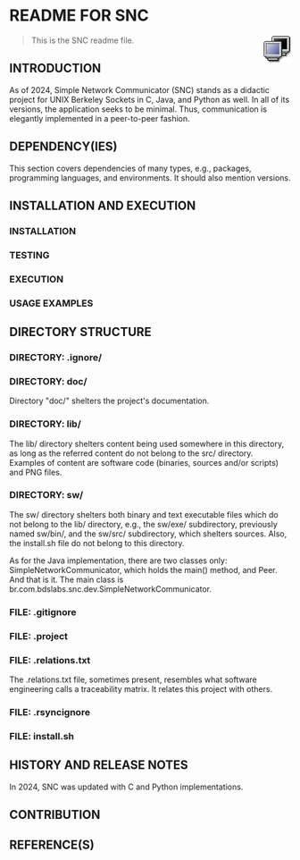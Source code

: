 <!--
----------------------------------------------------------------------
----------------------------------------------------------------------
----------------------------------------------------------------------
----------------------------------------------------------------------
----------------------------------------------------------------------
----  MARKDOWN FORMATTING README TEXT FILE
----
----  File name:     Readme.md.
----  Author:        Marcio Barbado, Jr.
----  Contact:       <marcio.barbado@bdslabs.com.br>.
----  Place:         São Paulo, Brasil.
----  Copyright (c): 2024.
----  License:       [LICENSE_NAME].
----
----  [LICENSE_SHORT_TEXT].
----------------------------------------------------------------------
----------------------------------------------------------------------
----------------------------------------------------------------------
----------------------------------------------------------------------
----------------------------------------------------------------------
-->

<!--
  --------------------------------------------------------------------
  --------------------------------------------------------------------
  --------------------------------------------------------------------
  --------------------------------------------------------------------
  --  STRUCTURE OF THIS FILE'S CONTENT
  --
  --  In the structure represented below, (CC) denotes a comment and
  --  code block, and (CO) denotes a comment-only block.
  --
  --  USAGE
  --    ABSTRACT
  --    INTRODUCTION
  --    DEPENDENCY(IES)
  --    INSTALLATION AND EXECUTION
  --    DIRECTORY STRUCTURE
  --    HISTORY AND RELEASE NOTES
  --    CONTRIBUTION
  --    REFERENCE(S)
  --------------------------------------------------------------------
  --------------------------------------------------------------------
  --------------------------------------------------------------------
  --------------------------------------------------------------------
-->

<!--
  --------------------------------------------------------------------
  --------------------------------------------------------------------
  --------------------------------------------------------------------
  --  USAGE
  --
  --  .
  --------------------------------------------------------------------
  --------------------------------------------------------------------
  --------------------------------------------------------------------
  -->

# README FOR SNC

<!--
----------------------------------------------------------------------
----------------------------------------------------------------------
----  ABSTRACT
----
----------------------------------------------------------------------
----------------------------------------------------------------------
-->
> This is the SNC readme file.
> <img src='./lib/gnome-netstatus-tx.png' align='right'>

<!--
  --------------------------------------------------------------------
  --------------------------------------------------------------------
  --  INTRODUCTION
  --
  --  Description.
  --------------------------------------------------------------------
  --------------------------------------------------------------------
  -->
## INTRODUCTION
As of 2024, Simple Network Communicator (SNC) stands as a didactic project for UNIX Berkeley Sockets in C, Java, and Python as well. In all of its versions, the application seeks to be minimal. Thus, communication is elegantly implemented in a peer-to-peer fashion.

<!--
  --------------------------------------------------------------------
  --------------------------------------------------------------------
  --  DEPENDENCY(IES)
  --
  --  Requirements.
  --------------------------------------------------------------------
  --------------------------------------------------------------------
  -->
## DEPENDENCY(IES)
This section covers dependencies of many types, e.g., packages, programming languages, and environments. It should also mention versions.

<!--
  --------------------------------------------------------------------
  --------------------------------------------------------------------
  --  INSTALLATION AND EXECUTION
  --
  --  Includes basic tests.
  --------------------------------------------------------------------
  --------------------------------------------------------------------
  -->
## INSTALLATION AND EXECUTION

<!--
  --------------------------------------------------------------------
  --  INSTALLATION
  --
  --------------------------------------------------------------------
  -->
### INSTALLATION

<!--
  --------------------------------------------------------------------
  --  TESTING
  --
  --------------------------------------------------------------------
  -->
### TESTING

<!--
  --------------------------------------------------------------------
  --  EXECUTION
  --
  --  Once properly installed, this section should explain how to
  --  basically execute the artifact.
  --
  --  If this readme is associated with a publication with relevant
  --  claims, this section should explain the necessary steps to prove
  --  it.
  --------------------------------------------------------------------
  -->
### EXECUTION

<!--
  --------------------------------------------------------------------
  --  USAGE EXAMPLES
  --
  --------------------------------------------------------------------
  -->
### USAGE EXAMPLES

<!--
  --------------------------------------------------------------------
  --------------------------------------------------------------------
  --  DIRECTORY STRUCTURE
  --
  --------------------------------------------------------------------
  --------------------------------------------------------------------
  -->
## DIRECTORY STRUCTURE

### DIRECTORY: .ignore/

### DIRECTORY: doc/
Directory "doc/" shelters the project's documentation.

### DIRECTORY: lib/
The lib/ directory shelters content being used somewhere in this directory, as long as the referred content do not belong to the src/ directory. Examples of content are software code (binaries, sources and/or scripts) and PNG files.

### DIRECTORY: sw/
The sw/ directory shelters both binary and text executable files which do not belong to the lib/ directory, e.g., the sw/exe/ subdirectory, previously named sw/bin/, and the sw/src/ subdirectory, which shelters sources. Also, the install.sh file do not belong to this directory.

As for the Java implementation, there are two classes only: SimpleNetworkCommunicator, which holds the main() method, and Peer. And that is it. The main class is br.com.bdslabs.snc.dev.SimpleNetworkCommunicator.

### FILE: .gitignore

### FILE: .project

### FILE: .relations.txt
The .relations.txt file, sometimes present, resembles what software engineering calls a traceability matrix. It relates this project with others.

### FILE: .rsyncignore

### FILE: install.sh

<!--
  --------------------------------------------------------------------
  --------------------------------------------------------------------
  --  HISTORY AND RELEASE NOTES
  --
  --------------------------------------------------------------------
  --------------------------------------------------------------------
  -->
## HISTORY AND RELEASE NOTES
In 2024, SNC was updated with C and Python implementations.

<!--
  --------------------------------------------------------------------
  --------------------------------------------------------------------
  --  CONTRIBUTION
  --
  --------------------------------------------------------------------
  --------------------------------------------------------------------
  -->
## CONTRIBUTION

<!--
----------------------------------------------------------------------
----------------------------------------------------------------------
----  REFERENCE(S)
----
----------------------------------------------------------------------
----------------------------------------------------------------------
-->
## REFERENCE(S)
